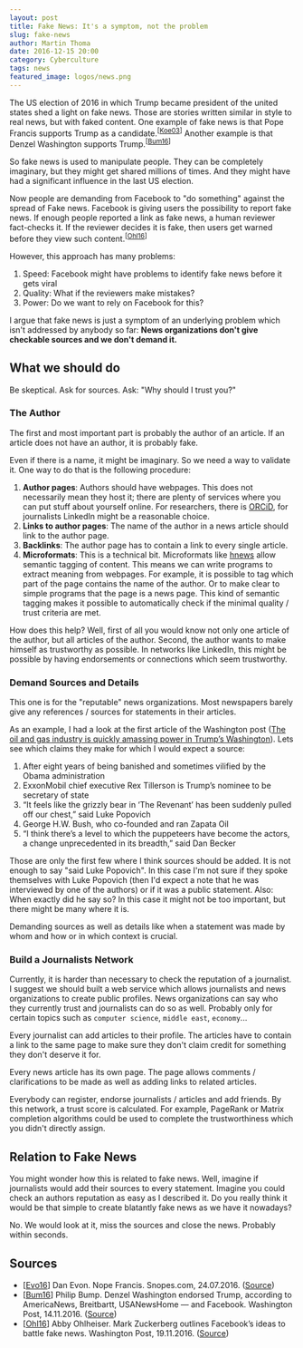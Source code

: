 ```yaml
---
layout: post
title: Fake News: It's a symptom, not the problem
slug: fake-news
author: Martin Thoma
date: 2016-12-15 20:00
category: Cyberculture
tags: news
featured_image: logos/news.png
---
```

The US election of 2016 in which Trump became president of the united states
shed a light on fake news. Those are stories written similar in style to real
news, but with faked content. One example of fake news is that Pope Francis
supports Trump as a candidate.<sup>[<a href="#ref-snopes-07-2016" name="ref-snopes-07-2016-anchor">Koe03</a>]</sup> Another example is that Denzel Washington supports Trump.<sup>[<a href="#ref-bump-11-2016" name="ref-bump-11-2016-anchor">Bum16</a>]</sup>

So fake news is used to manipulate people. They can be completely imaginary,
but they might get shared millions of times. And they might have had a
significant influence in the last US election.

Now people are demanding from Facebook to "do something" against the spread of
Fake news. Facebook is giving users the possibility to report fake news. If
enough people reported a link as fake news, a human reviewer fact-checks it. If
the reviewer decides it is fake, then users get warned before they view such
content.<sup>[<a href="#ref-ohlheiser-11-2016" name="ref-ohlheiser-11-2016-anchor">Ohl16</a>]</sup>

However, this approach has many problems:
<ol>
    <li>Speed: Facebook might have problems to identify fake news before it gets viral</li>
    <li>Quality: What if the reviewers make mistakes?</li>
    <li>Power: Do we want to rely on Facebook for this?</li>
</ol>

I argue that fake news is just a symptom of an underlying problem which isn't
addressed by anybody so far: **News organizations don't give checkable sources
and we don't demand it.**


## What we should do

Be skeptical. Ask for sources. Ask: "Why should I trust you?"


### The Author

The first and most important part is probably the author of an article. If an
article does not have an author, it is probably fake.

Even if there is a name, it might be imaginary. So we need a way to validate
it. One way to do that is the following procedure:

<ol>
    <li><b>Author pages</b>: Authors should have webpages. This does not
        necessarily mean they host it; there are plenty of services where you
        can put stuff about yourself online. For researchers, there is <a
        href="http://orcid.org/0000-0002-6517-1690">ORCiD</a>, for journalists LinkedIn might be a
        reasonable choice.</li>
    <li><b>Links to author pages</b>: The name of the author in a news article
        should link to the author page.</li>
    <li><b>Backlinks</b>: The author page has to contain a link to every single
        article.</li>
    <li><b>Microformats</b>: This is a technical bit. Microformats like
        <a href="http://microformats.org/wiki/hnews">hnews</a> allow semantic
        tagging of content. This means we can write programs to extract
        meaning from webpages. For example, it is possible to tag which
        part of the page contains the name of the author. Or to make clear
        to simple programs that the page is a news page. This kind of semantic
        tagging makes it possible to automatically check if the minimal quality
        / trust criteria are met.</li>
</ol>

How does this help? Well, first of all you would know not only one article of
the author, but all articles of the author. Second, the author wants to make
himself as trustworthy as possible. In networks like LinkedIn, this might be
possible by having endorsements or connections which seem trustworthy.


### Demand Sources and Details

This one is for the "reputable" news organizations. Most newspapers barely give
any references / sources for statements in their articles.

As an example, I had a look
at the first article of the Washington post (<a href="https://www.washingtonpost.com/politics/the-oil-and-gas-industry-is-quickly-amassing-power-in-trumps-washington/2016/12/14/0d4b26e2-c21c-11e6-9578-0054287507db_story.html">The oil and gas industry is quickly amassing power in Trump’s Washington</a>). Lets see which claims they make for which I would
expect a source:

1. After eight years of being banished and sometimes vilified by the Obama administration
2. ExxonMobil chief executive Rex Tillerson is Trump’s nominee to be secretary of state
3. “It feels like the grizzly bear in ‘The Revenant’ has been suddenly pulled off our chest,” said Luke Popovich
4. George H.W. Bush, who co-founded and ran Zapata Oil
5. “I think there’s a level to which the puppeteers have become the actors, a change unprecedented in its breadth,” said Dan Becker

Those are only the first few where I think sources should be added. It is not
enough to say "said Luke Popovich". In this case I'm not sure if they spoke
themselves with Luke Popovich (then I'd expect a note that he was interviewed
by one of the authors) or if it was a public statement. Also: When exactly did
he say so? In this case it might not be too important, but there might be many
where it is.

Demanding sources as well as details like when a statement was made by whom and
how or in which context is crucial.


### Build a Journalists Network

Currently, it is harder than necessary to check the reputation of a journalist.
I suggest we should built a web service which allows journalists and news
organizations to create public profiles. News organizations can say who they
currently trust and journalists can do so as well. Probably only for certain
topics such as `computer science`, `middle east`, `economy`...

Every journalist can add articles to their profile. The articles have to
contain a link to the same page to make sure they don't claim credit for
something they don't deserve it for.

Every news article has its own page. The page allows comments / clarifications
to be made as well as adding links to related articles.

Everybody can register, endorse journalists / articles and add friends. By this
network, a trust score is calculated. For example, PageRank or Matrix
completion algorithms could be used to complete the trustworthiness which you
didn't directly assign.


## Relation to Fake News

You might wonder how this is related to fake news. Well, imagine if journalists
would add their sources to every statement. Imagine you could check an authors
reputation as easy as I described it. Do you really think it would be that simple
to create blatantly fake news as we have it nowadays?

No. We would look at it, miss the sources and close the news. Probably within
seconds.


## Sources

* [<a href="#ref-snopes-07-2016-anchor" name="ref-snopes-07-2016">Evo16</a>] Dan Evon. Nope Francis. Snopes.com, 24.07.2016.
  (<a href="http://www.snopes.com/pope-francis-donald-trump-endorsement/">Source</a>)
* [<a href="#ref-bump-11-2016-anchor" name="ref-bump-11-2016">Bum16</a>] Philip Bump. Denzel Washington endorsed Trump, according to AmericaNews, Breitbartt, USANewsHome — and Facebook. Washington Post, 14.11.2016.
  (<a href="https://www.washingtonpost.com/news/the-fix/wp/2016/11/14/denzel-washington-endorsed-trump-according-to-americanews-breitbartt-usanewshome-and-facebook/">Source</a>)
* [<a href="#ref-ohlheiser-11-2016-anchor" name="ref-ohlheiser-11-2016">Ohl16</a>] Abby Ohlheiser. Mark Zuckerberg outlines Facebook’s ideas to battle fake news. Washington Post, 19.11.2016.
  (<a href="https://www.washingtonpost.com/news/the-intersect/wp/2016/11/19/mark-zuckerberg-outlines-facebooks-ideas-to-battle-fake-news/">Source</a>)
